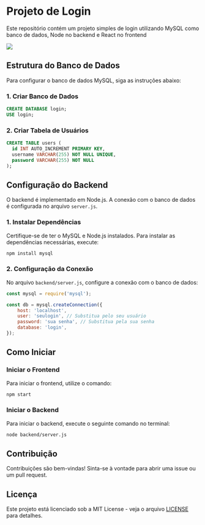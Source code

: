 # Projeto de Login

Este repositório contém um projeto simples de login utilizando MySQL como banco de dados, Node no backend e React no frontend

<img src='./imgs/Login.gif' />

## Estrutura do Banco de Dados

Para configurar o banco de dados MySQL, siga as instruções abaixo:

### 1. Criar Banco de Dados

```sql
CREATE DATABASE login;
USE login;
```

### 2. Criar Tabela de Usuários

```sql
CREATE TABLE users (
  id INT AUTO_INCREMENT PRIMARY KEY,
  username VARCHAR(255) NOT NULL UNIQUE,
  password VARCHAR(255) NOT NULL
);
```

## Configuração do Backend

O backend é implementado em Node.js. A conexão com o banco de dados é configurada no arquivo `server.js`.

### 1. Instalar Dependências

Certifique-se de ter o MySQL e Node.js instalados. Para instalar as dependências necessárias, execute:

```bash
npm install mysql
```

### 2. Configuração da Conexão

No arquivo `backend/server.js`, configure a conexão com o banco de dados:

```javascript
const mysql = require('mysql');

const db = mysql.createConnection({
    host: 'localhost',
    user: 'seulogin', // Substitua pelo seu usuário
    password: 'sua senha', // Substitua pela sua senha
    database: 'login',
});
```

## Como Iniciar

### Iniciar o Frontend

Para iniciar o frontend, utilize o comando:

```bash
npm start
```

### Iniciar o Backend

Para iniciar o backend, execute o seguinte comando no terminal:

```bash
node backend/server.js
```

## Contribuição

Contribuições são bem-vindas! Sinta-se à vontade para abrir uma issue ou um pull request.

## Licença

Este projeto está licenciado sob a MIT License - veja o arquivo [LICENSE](LICENSE) para detalhes.



